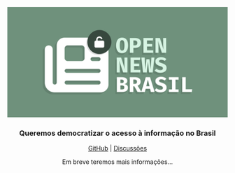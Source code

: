 ![Open News Banner](https://github.com/open-news-brasil/resources/blob/main/assets/png/banner-horizontal.png)

<span align="center">

<h3>Queremos democratizar o acesso à informação no Brasil</h3>

<p><a href="https://github.com/open-news-brasil" target="_blank">GitHub</a> | <a href="https://github.com/orgs/open-news-brasil/discussions" target="_blank">Discussões</a>

<br>
<p>Em breve teremos mais informações...</p>

</span>
